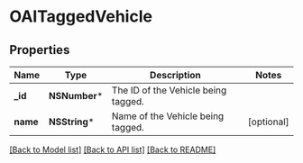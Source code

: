 # OAITaggedVehicle

## Properties
Name | Type | Description | Notes
------------ | ------------- | ------------- | -------------
**_id** | **NSNumber*** | The ID of the Vehicle being tagged. | 
**name** | **NSString*** | Name of the Vehicle being tagged. | [optional] 

[[Back to Model list]](../README.md#documentation-for-models) [[Back to API list]](../README.md#documentation-for-api-endpoints) [[Back to README]](../README.md)


